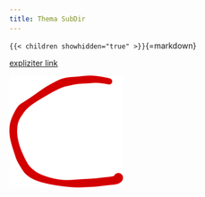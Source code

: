 ```yaml
---
title: Thema SubDir
---
```



`{{< children showhidden="true" >}}`{=markdown}

[expliziter link](leaf/foo.md)

![Image title](img/c.png)
